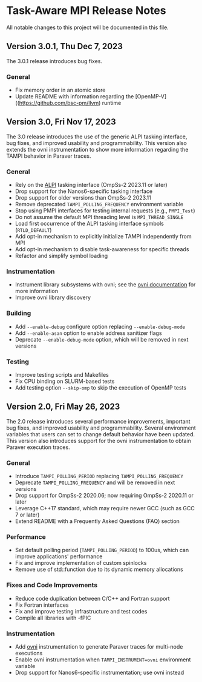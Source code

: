 # Task-Aware MPI Release Notes
All notable changes to this project will be documented in this file.


## Version 3.0.1, Thu Dec 7, 2023
The 3.0.1 release introduces bug fixes.

### General
- Fix memory order in an atomic store
- Update README with information regarding the [OpenMP-V]((https://github.com/bsc-pm/llvm) runtime


## Version 3.0, Fri Nov 17, 2023
The 3.0 release introduces the use of the generic ALPI tasking interface, bug fixes, and improved usability and programmability. This version also extends the ovni instrumentation to show more information regarding the TAMPI behavior in Paraver traces.

### General
- Rely on the [ALPI](https://gitlab.bsc.es/alpi/alpi) tasking interface (OmpSs-2 2023.11 or later)
- Drop support for the Nanos6-specific tasking interface
- Drop support for older versions than OmpSs-2 2023.11
- Remove deprecated `TAMPI_POLLING_FREQUENCY` environment variable
- Stop using PMPI interfaces for testing internal requests (e.g., `PMPI_Test`)
- Do not assume the default MPI threading level is `MPI_THREAD_SINGLE`
- Load first occurrence of the ALPI tasking interface symbols (`RTLD_DEFAULT`)
- Add opt-in mechanism to explicitly initialize TAMPI independently from MPI
- Add opt-in mechanism to disable task-awareness for specific threads
- Refactor and simplify symbol loading

### Instrumentation
- Instrument library subsystems with ovni; see the [ovni documentation](https://ovni.readthedocs.io) for more information
- Improve ovni library discovery

### Building
- Add `--enable-debug` configure option replacing `--enable-debug-mode`
- Add `--enable-asan` option to enable address sanitizer flags
- Deprecate `--enable-debug-mode` option, which will be removed in next versions

### Testing
- Improve testing scripts and Makefiles
- Fix CPU binding on SLURM-based tests
- Add testing option `--skip-omp` to skip the execution of OpenMP tests


## Version 2.0, Fri May 26, 2023
The 2.0 release introduces several performance improvements, important bug fixes, and improved usability and programmability. Several environment variables that users can set to change default behavior have been updated. This version also introduces support for the ovni instrumentation to obtain Paraver execution traces.

### General
- Introduce `TAMPI_POLLING_PERIOD` replacing `TAMPI_POLLING_FREQUENCY`
- Deprecate `TAMPI_POLLING_FREQUENCY` and will be removed in next versions
- Drop support for OmpSs-2 2020.06; now requiring OmpSs-2 2020.11 or later
- Leverage C++17 standard, which may require newer GCC (such as GCC 7 or later)
- Extend README with a Frequently Asked Questions (FAQ) section

### Performance
- Set default polling period (`TAMPI_POLLING_PERIOD`) to 100us, which can improve applications' performance
- Fix and improve implementation of custom spinlocks
- Remove use of std::function due to its dynamic memory allocations

### Fixes and Code Improvements
- Reduce code duplication between C/C++ and Fortran support
- Fix Fortran interfaces
- Fix and improve testing infrastructure and test codes
- Compile all libraries with -fPIC

### Instrumentation
- Add [ovni](https://github.com/bsc-pm/ovni) instrumentation to generate Paraver traces for multi-node executions
- Enable ovni instrumentation when `TAMPI_INSTRUMENT=ovni` environment variable
- Drop support for Nanos6-specific instrumentation; use ovni instead
